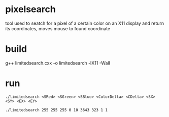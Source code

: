 # pixelsearch
tool used to seatch for a pixel of a certain color on an X11 display and return its coordinates,
moves mouse to found coordinate

# build
g++ limitedsearch.cxx -o limitedsearch -lX11 -Wall

# run
```
./limitedsearch <SRed> <SGreen> <SBlue> <ColorDelta> <CDelta> <SX> <SY> <EX> <EY>

./limitedsearch 255 255 255 0 10 3643 323 1 1
```
